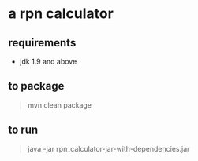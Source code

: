 # a rpn calculator
## requirements
- jdk 1.9 and above

## to package

> mvn clean package

## to run 
> java -jar rpn_calculator-jar-with-dependencies.jar

